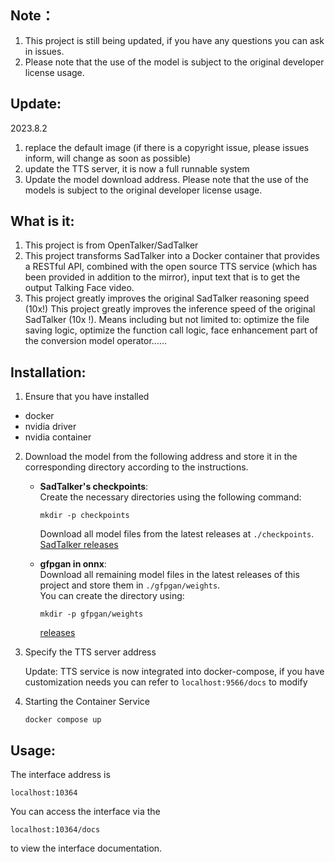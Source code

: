 ## Note：

1. This project is still being updated, if you have any questions you can ask in issues.
2. Please note that the use of the model is subject to the original developer license usage.

## Update:

2023.8.2

1. replace the default image (if there is a copyright issue, please issues inform, will change as soon as possible)
2. update the TTS server, it is now a full runnable system
3. Update the model download address. Please note that the use of the models is subject to the original developer license usage.

## What is it:

1. This project is from OpenTalker/SadTalker
2. This project transforms SadTalker into a Docker container that provides a RESTful API, combined with the open source TTS service (which has been provided in addition to the mirror), input text that is to get the output Talking Face video.
3. This project greatly improves the original SadTalker reasoning speed (10x!) This project greatly improves the inference speed of the original SadTalker (10x !). Means including but not limited to: optimize the file saving logic, optimize the function call logic, face enhancement part of the conversion model operator......

## Installation:

1. Ensure that you have installed

- docker
- nvidia driver
- nvidia container

2. Download the model from the following address and store it in the corresponding directory according to the instructions.

   - **SadTalker's checkpoints**:  
     Create the necessary directories using the following command:
     ```shell
     mkdir -p checkpoints
     ```
     Download all model files from the latest releases at `./checkpoints`.  
     [SadTalker releases](https://github.com/OpenTalker/SadTalker/releases)

   - **gfpgan in onnx**:  
     Download all remaining model files in the latest releases of this project and store them in `./gfpgan/weights`.  
     You can create the directory using:
     ```shell
     mkdir -p gfpgan/weights
     ```
     [releases](https://github.com/kenwaytis/faster-SadTalker-API/releases)

3. Specify the TTS server address

   Update: TTS service is now integrated into docker-compose, if you have customization needs you can refer to `localhost:9566/docs` to modify

4. Starting the Container Service

   ```shell
   docker compose up
   ```

## Usage:

The interface address is

```http
localhost:10364
```

You can access the interface via the
```http
localhost:10364/docs
```

to view the interface documentation.
